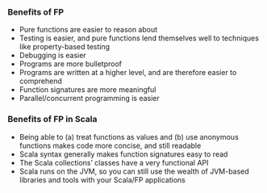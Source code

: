 ### Benefits of FP

- Pure functions are easier to reason about
- Testing is easier, and pure functions lend themselves well to techniques like property-based testing
- Debugging is easier
- Programs are more bulletproof
- Programs are written at a higher level, and are therefore easier to comprehend
- Function signatures are more meaningful
- Parallel/concurrent programming is easier

### Benefits of FP in Scala
- Being able to (a) treat functions as values and (b) use anonymous functions makes code more concise, and still readable
- Scala syntax generally makes function signatures easy to read
- The Scala collections’ classes have a very functional API
- Scala runs on the JVM, so you can still use the wealth of JVM-based libraries and tools with your Scala/FP applications